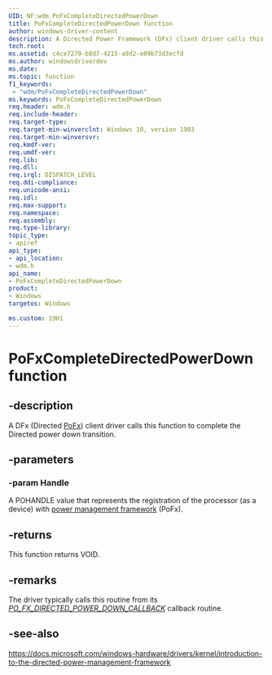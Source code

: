 ```yaml
---
UID: NF:wdm.PoFxCompleteDirectedPowerDown
title: PoFxCompleteDirectedPowerDown function
author: windows-driver-content
description: A Directed Power Framework (DFx) client driver calls this function to complete the Directed power down transition.
tech.root:
ms.assetid: c4ce7279-b8d7-4215-a9d2-e09b73d3ecfd
ms.author: windowsdriverdev
ms.date: 
ms.topic: function
f1_keywords:
 - "wdm/PoFxCompleteDirectedPowerDown"
ms.keywords: PoFxCompleteDirectedPowerDown
req.header: wdm.h
req.include-header:
req.target-type:
req.target-min-winverclnt: Windows 10, version 1903
req.target-min-winversvr:
req.kmdf-ver:
req.umdf-ver:
req.lib:
req.dll:
req.irql: DISPATCH_LEVEL
req.ddi-compliance:
req.unicode-ansi:
req.idl:
req.max-support:
req.namespace:
req.assembly:
req.type-library: 
topic_type: 
- apiref
api_type: 
- api_location: 
- wdm.h
api_name: 
- PoFxCompleteDirectedPowerDown
product: 
- Windows
targetos: Windows

ms.custom: 19H1
---
```


# PoFxCompleteDirectedPowerDown function

## -description

A DFx (Directed [PoFx](https://docs.microsoft.com/windows-hardware/drivers/kernel/overview-of-the-power-management-framework)) client driver calls this function to complete the Directed power down transition.

## -parameters

### -param Handle

A POHANDLE value that represents the registration of the processor (as a device) with <a href="https://docs.microsoft.com/windows-hardware/drivers/ddi/content/index">power management framework</a> (PoFx).


## -returns

This function returns VOID.

## -remarks

The driver typically calls this routine from its [*PO_FX_DIRECTED_POWER_DOWN_CALLBACK*](nc-wdm-po_fx_directed_power_down_callback.md) callback routine.

## -see-also

https://docs.microsoft.com/windows-hardware/drivers/kernel/introduction-to-the-directed-power-management-framework
